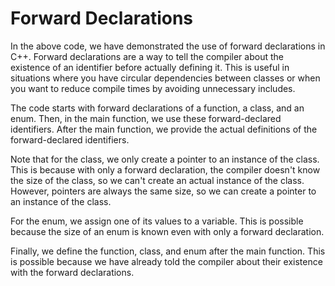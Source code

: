 # Forward Declarations
In the above code, we have demonstrated the use of forward declarations in C++. Forward declarations are a way to tell the compiler about the existence of an identifier before actually defining it. This is useful in situations where you have circular dependencies between classes or when you want to reduce compile times by avoiding unnecessary includes.

The code starts with forward declarations of a function, a class, and an enum. Then, in the main function, we use these forward-declared identifiers. After the main function, we provide the actual definitions of the forward-declared identifiers.

Note that for the class, we only create a pointer to an instance of the class. This is because with only a forward declaration, the compiler doesn't know the size of the class, so we can't create an actual instance of the class. However, pointers are always the same size, so we can create a pointer to an instance of the class.

For the enum, we assign one of its values to a variable. This is possible because the size of an enum is known even with only a forward declaration.

Finally, we define the function, class, and enum after the main function. This is possible because we have already told the compiler about their existence with the forward declarations.